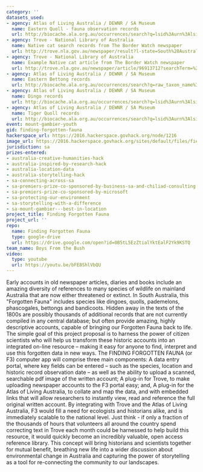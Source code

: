 ```yaml
---
category: ''
datasets_used:
- agency: Atlas of Living Australia / DEWNR / SA Museum
  name: Eastern Quoll - fauna observation records
  url: http://biocache.ala.org.au/occurrences/search?q=lsid%3Aurn%3Alsid%3Abiodiversity.org.au%3Aafd.taxon%3A9ade66b2-3d00-4014-8292-f728a3c69cfe#tab_mapView
- agency: Trove - National Library of Australia
  name: Native cat search records from The Border Watch newspaper
  url: http://trove.nla.gov.au/newspaper/result?l-state=South%20Australia&l-title=276&sortby=dateAsc&q=%22native%20cat%22
- agency: Trove - National Library of Australia
  name: Example Native cat article from The Border Watch newspaper
  url: http://trove.nla.gov.au/newspaper/article/96913712?searchTerm=%22native%20cat%22%20mt%20gambier&searchLimits=#
- agency: Atlas of Living Australia / DEWNR / SA Museum
  name: Eastern Bettong records
  url: http://biocache.ala.org.au/occurrences/search?q=raw_taxon_name%3A%22Thylogale%20billardierii%22#tab_mapView
- agency: Atlas of Living Australia / DEWNR / SA Museum
  name: Dingo records
  url: http://biocache.ala.org.au/occurrences/search?q=lsid%3Aurn%3Alsid%3Abiodiversity.org.au%3Aafd.taxon%3Ac2056f1b-fcde-45b9-904b-1cab280368d1#tab_mapView
- agency: Atlas of Living Australia / DEWNR / SA Museum
  name: Tiger Quoll records
  url: http://biocache.ala.org.au/occurrences/search?q=lsid%3Aurn%3Alsid%3Abiodiversity.org.au%3Aafd.taxon%3A33d1cf65-5c15-4864-8ce1-88bc483f713e#tab_mapView
event: mount-gambier-youth
gid: finding-forgotten-fauna
hackerspace_url: https://2016.hackerspace.govhack.org/node/1216
image_url: https://2016.hackerspace.govhack.org/sites/default/files/field/image/FFF%20Logo%20option%205%20-%20AUST-%20preferred_0.jpg
jurisdiction: sa
prizes-entered:
- australia-creative-humanities-hack
- australia-inspired-by-research-hack
- australia-location-data
- australia-storytelling-hack
- sa-connecting-across-sa
- sa-premiers-prize-co-sponsored-by-business-sa-and-chiliad-consulting
- sa-premiers-prize-co-sponsored-by-microsoft
- sa-protecting-our-environment
- sa-storytelling-with-a-difference
- sa-mount-gambier---best-in-location
project_title: Finding Forgotten Fauna
project_url: ''
repo:
  name: Finding Forgotten Fauna
  type: google-drive
  url: https://drive.google.com/open?id=0B5tL5EzZtialYktEalF2Yk9KSTQ
team_name: Boys From the Bush
video:
  type: youtube
  url: https://youtu.be/bFE8ShlVbQU
---
```


Early accounts in old newspaper articles, diaries and books include an amazing diversity of references to many species of wildlife on mainland Australia that are now either threatened or extinct. In South Australia, this "Forgotten Fauna" includes species like dingoes, quolls, pademelons, phascogales, bettongs and bandicoots.
Hidden away in the texts of the 1800s are possibly thousands of additional records that are not currently compiled in any central database; but often provide amazing, highly descriptive accounts, capable of bringing our Forgotten Fauna back to life. 
The simple goal of this project proposal is to harness the power of citizen scientists who will help us transform these historic accounts into an integrated on-line resource – making it easy for anyone to find, interpret and use this forgotten data in new ways.
The FINDING FORGOTTEN FAUNA (or F3) computer app will comprise three main components:
A data entry portal, where key fields can be entered – such as the species, location and historic record observation date – as well as the ability to upload a scanned, searchable pdf image of the written account;
A plug-in for Trove, to make uploading newspaper accounts to the F3 portal easy;  and,
A plug-in for the Atlas of Living Australia, to collate and map the data, and with embedded links that will allow researchers to instantly view, read and reference the full original written account.
By integrating with Trove and the Atlas of Living Australia, F3 would fill a need for ecologists and historians alike, and is immediately scalable to the national level.
Just think - if only a fraction of the thousands of hours that volunteers all around the country spend correcting text in Trove each month could be harnessed to help build this resource, it would quickly become an incredibly valuable, open access reference library.
This concept will bring historians and scientists together for mutual benefit, breathing new life into a wider discussion about environmental change in Australia and capturing the power of storytelling as a tool for re-connecting the community to our landscapes.